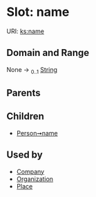 
# Slot: name




URI: [ks:name](https://w3id.org/linkml/tests/kitchen_sink/name)


## Domain and Range

None &#8594;  <sub>0..1</sub> [String](String.md)

## Parents


## Children

 *  [Person➞name](Person_name.md)

## Used by

 * [Company](Company.md)
 * [Organization](Organization.md)
 * [Place](Place.md)
